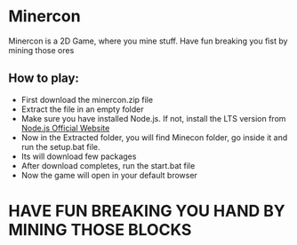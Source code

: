 # Minercon
Minercon is a 2D Game, where you mine stuff. Have fun breaking you fist by mining those ores

## How to play:
* First download the minercon.zip file
* Extract the file in an empty folder
* Make sure you have installed Node.js. If not, install the LTS version from [Node.js Official Website](http://nodejs.org)
* Now in the Extracted folder, you will find Minecon folder, go inside it and run the setup.bat file.
* Its will download few packages
* After download completes, run the start.bat file
* Now the game will open in your default browser
# HAVE FUN BREAKING YOU HAND BY MINING THOSE BLOCKS
